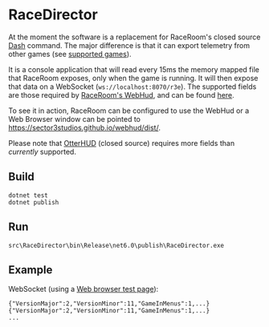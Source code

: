 # RaceDirector

At the moment the software is a replacement for RaceRoom's closed source
[Dash](https://github.com/sector3studios/webhud/blob/master/dist/dash.zip) command. The major
difference is that it can export telemetry from other games (see [supported games](docs/Games.md)).

It is a console application that will read every 15ms the memory mapped file that RaceRoom exposes,
only when the game is running. It will then expose that data on a WebSocket
(`ws://localhost:8070/r3e`). The supported fields are those required by
[RaceRoom's WebHud](https://github.com/sector3studios/webhud), and can be found
[here](docs/Plugins/HUD/README.md).

To see it in action, RaceRoom can be configured to use the WebHud or a Web Browser window can be
pointed to https://sector3studios.github.io/webhud/dist/.

Please note that
[OtterHUD](https://forum.sector3studios.com/index.php?threads/otterhud-a-custom-webhud-with-additional-features.13152/)
(closed source) requires more fields than *currently* supported.

## Build

```
dotnet test
dotnet publish
```

## Run

```
src\RaceDirector\bin\Release\net6.0\publish\RaceDirector.exe
```

## Example

WebSocket (using a [Web browser test page](http://livepersoninc.github.io/ws-test-page/)):
```
{"VersionMajor":2,"VersionMinor":11,"GameInMenus":1,...}
{"VersionMajor":2,"VersionMinor":11,"GameInMenus":1,...}
...
```
